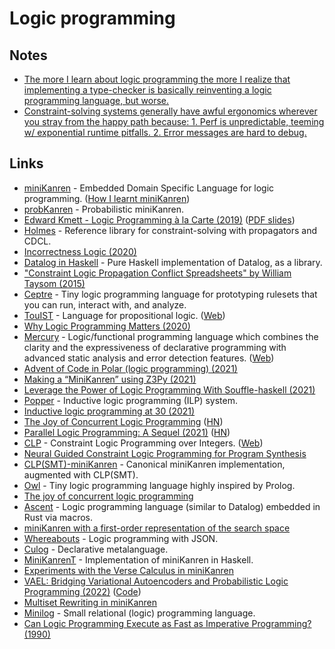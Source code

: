 # Logic programming

## Notes

- [The more I learn about logic programming the more I realize that implementing a type-checker is basically reinventing a logic programming language, but worse.](https://twitter.com/GabriellaG439/status/1567311830317670400)
- [Constraint-solving systems generally have awful ergonomics wherever you stray from the happy path because: 1. Perf is unpredictable, teeming w/ exponential runtime pitfalls. 2. Error messages are hard to debug.](https://twitter.com/laughinghan/status/1567588521694883840)

## Links

- [miniKanren](http://minikanren.org/) - Embedded Domain Specific Language for logic programming. ([How I learnt miniKanren](https://bharathi.xyz/pl/learning-miniKanren.html))
- [probKanren](https://github.com/webyrd/probKanren) - Probabilistic miniKanren.
- [Edward Kmett - Logic Programming à la Carte (2019)](https://www.youtube.com/watch?v=KxeHGcbh-4c) ([PDF slides](https://drive.google.com/file/d/1l8g5hYmx3w6C-2MDHYEQfL5KAwznx-t_/view))
- [Holmes](https://github.com/i-am-tom/holmes) - Reference library for constraint-solving with propagators and CDCL.
- [Incorrectness Logic (2020)](http://www0.cs.ucl.ac.uk/staff/p.ohearn/papers/IncorrectnessLogic.pdf)
- [Datalog in Haskell](https://github.com/travitch/datalog) - Pure Haskell implementation of Datalog, as a library.
- ["Constraint Logic Propagation Conflict Spreadsheets" by William Taysom (2015)](https://www.youtube.com/watch?v=voG5-15aDu4)
- [Ceptre](https://github.com/chrisamaphone/interactive-lp) - Tiny logic programming language for prototyping rulesets that you can run, interact with, and analyze.
- [TouIST](https://github.com/touist/touist) - Language for propositional logic. ([Web](https://www.irit.fr/TouIST/))
- [Why Logic Programming Matters (2020)](https://cxlabs.sap.com/2020/11/16/why-logic-programming-matters/)
- [Mercury](https://github.com/Mercury-Language/mercury) - Logic/functional programming language which combines the clarity and the expressiveness of declarative programming with advanced static analysis and error detection features. ([Web](http://www.mercurylang.org/))
- [Advent of Code in Polar (logic programming) (2021)](https://www.osohq.com/post/advent-of-code-in-polar)
- [Making a “MiniKanren” using Z3Py (2021)](https://www.philipzucker.com/minikanren-z3py/)
- [Leverage the Power of Logic Programming With Souffle-haskell (2021)](https://luctielen.com/videos/leverage_the_power_of_logic_programming/)
- [Popper](https://github.com/logic-and-learning-lab/Popper) - Inductive logic programming (ILP) system.
- [Inductive logic programming at 30 (2021)](https://arxiv.org/pdf/2102.10556.pdf)
- [The Joy of Concurrent Logic Programming](http://www.call-with-current-continuation.org/articles/the-joy-of-concurrent-logic-programming.txt) ([HN](https://news.ycombinator.com/item?id=29139437))
- [Parallel Logic Programming: A Sequel (2021)](https://arxiv.org/abs/2111.11218) ([HN](https://news.ycombinator.com/item?id=29499055))
- [CLP](https://github.com/triska/clpz) - Constraint Logic Programming over Integers. ([Web](https://www.metalevel.at/prolog/clpz))
- [Neural Guided Constraint Logic Programming for Program Synthesis](https://github.com/xuexue/neuralkanren)
- [CLP(SMT)-miniKanren](https://github.com/namin/clpsmt-miniKanren) - Canonical miniKanren implementation, augmented with CLP(SMT).
- [Owl](https://github.com/jdrprod/owl) - Tiny logic programming language highly inspired by Prolog.
- [The joy of concurrent logic programming](http://www.call-with-current-continuation.org/articles/the-joy-of-concurrent-logic-programming.txt)
- [Ascent](https://github.com/s-arash/ascent) - Logic programming language (similar to Datalog) embedded in Rust via macros.
- [miniKanren with a first-order representation of the search space](https://github.com/gregr/first-order-miniKanren)
- [Whereabouts](https://github.com/cicada-lang/whereabouts) - Logic programming with JSON.
- [Culog](https://github.com/eashanhatti/culog) - Declarative metalanguage.
- [MiniKanrenT](https://github.com/jvranish/MiniKanrenT) - Implementation of miniKanren in Haskell.
- [Experiments with the Verse Calculus in miniKanren](https://github.com/webyrd/wreckto-verseo)
- [VAEL: Bridging Variational Autoencoders and Probabilistic Logic Programming (2022)](https://arxiv.org/abs/2202.04178) ([Code](https://github.com/EleMisi/VAEL))
- [Multiset Rewriting in miniKanren](https://github.com/webyrd/linear-logic-multiset-rewriting)
- [Minilog](https://github.com/lambduli/minilog) - Small relational (logic) programming language.
- [Can Logic Programming Execute as Fast as Imperative Programming? (1990)](https://www2.eecs.berkeley.edu/Pubs/TechRpts/1990/CSD-90-600.pdf)
